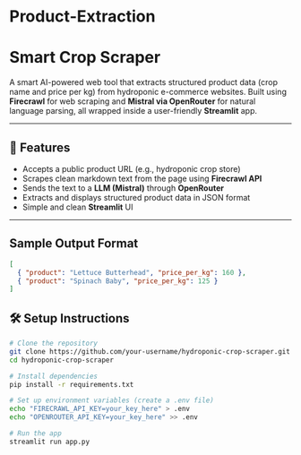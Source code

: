 # Product-Extraction
# Smart Crop Scraper

A smart AI-powered web tool that extracts structured product data (crop name and price per kg) from hydroponic e-commerce websites. Built using **Firecrawl** for web scraping and **Mistral via OpenRouter** for natural language parsing, all wrapped inside a user-friendly **Streamlit** app.

---

## 🚀 Features

- Accepts a public product URL (e.g., hydroponic crop store)
- Scrapes clean markdown text from the page using **Firecrawl API**
- Sends the text to a **LLM (Mistral)** through **OpenRouter**
- Extracts and displays structured product data in JSON format
- Simple and clean **Streamlit** UI

---

##  Sample Output Format

```json
[
  { "product": "Lettuce Butterhead", "price_per_kg": 160 },
  { "product": "Spinach Baby", "price_per_kg": 125 }
]
```

## 🛠️ Setup Instructions

```bash
# Clone the repository
git clone https://github.com/your-username/hydroponic-crop-scraper.git
cd hydroponic-crop-scraper

# Install dependencies
pip install -r requirements.txt

# Set up environment variables (create a .env file)
echo "FIRECRAWL_API_KEY=your_key_here" > .env
echo "OPENROUTER_API_KEY=your_key_here" >> .env

# Run the app
streamlit run app.py






